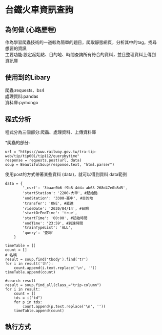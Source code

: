 # 台鐵火車資訊查詢

## 為何做 (心路歷程)
作為學習爬蟲技術的一道較為簡單的題目，爬取靜態網頁，分析其中的tag，找尋想要的資訊  
主要功能:設定起始點、目的地、時間查詢所有符合的資料，並且整理資料上傳到資訊庫  
## 使用到的Libary
爬蟲:requests、bs4  
處理資料:pandas  
資料庫:pymongo  
## 程式分析
程式分為三個部分:爬蟲、處理資料、上傳資料庫 

*爬蟲的部分:
```
url = "https://www.railway.gov.tw/tra-tip-web/tip/tip001/tip112/querybytime"
response = requests.post(url, data)
soup = BeautifulSoup(response.text, "html.parser")
``` 
使用post的方式帶著某些資料 (data)，就可以得到資料
data範例
``` 
data = {
        '_csrf': '3baae0b6-f9b8-4dda-ab63-268d47e0b8d5', 
        'startStation': '2200-大甲', #起始點
        'endStation': '3300-臺中', #目的地
        'transfer': 'ONE', #直達
        'rideDate': '2020/04/14', #日期
        'startOrEndTime': 'true', 
        'startTime': '00:00', #起始時間
        'endTime': '23:59', #到達時間
        'trainTypeList': 'ALL', 
        'query': '查詢'
    }
``` 

```
timeTable = []
count = []
# 名稱
result = soup.find('tbody').find('tr')
for i in result('th'):
    count.append(i.text.replace('\n', ''))
timeTable.append(count)

#search result
result = soup.find_all(class_="trip-column")
for i in result:
    count = []
    tds = i("td")
    for p in tds:
        count.append(p.text.replace('\n', ''))
    timeTable.append(count)
```
## 執行方式
